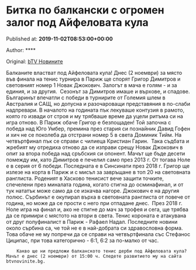
# Битка по балкански с огромен залог под Айфеловата кула

Published at: **2019-11-02T08:53:00+00:00**

Author: ****

Original: [bTV Новините](https://btvnovinite.bg/sport/bitka-po-balkanski-s-ogromen-zalog-pod-ajfelovata-kula.html)

Балканите властват под Айфеловата кула! Днес (2 ноември) за място във финала на тенис турнира в Париж ще спорят Григор Димитров и световният номер 1 Новак Джокович. Залогът в мача е голям - и за единия, и за другия. 
Сезонът за Димитров имаше и върхове, и спадове. Българинът впечатли с победи в турнирите от Големия шлем в Австралия и САЩ, но допусна и разочароващи представяния в по-слаби надпревари. В началото на годината пък лекуваше контузия в рамото, която го извади от строя и му трябваше време да уцели ритъма си на игра отново.
В Париж обаче Григор е безпощаден! Той започна с победа над Юго Умбер, премина през стария си познайник Давид Гофен и хич не се поколеба да отстрани номер 5 в света Доминик Тийм. На четвъртфинал пък се справи с чилиеца Кристиан Гарин. 
Така съдбата и жребият му отредиха отново да се изправи срещу Новак Джокович в опит за втора победа над сръбския си опонент. Мачът ще бъде десети помежду им, като Димитров е печелил само през 2013 г. От тогава Ноле е в серия от 6 победи. Последната е в Синсинати през 2018 г.
Григор ще излезе на корта в Париж и с мисъл за завръщане в топ 20 на световната ранглиста. Роденият в Хасково тенисист вече защити точките, спечелени през миналата година, когато стигна до осминафинал, и от тук нататък може само да се изкачва нагоре.
Джокович е на другия полюс. Сърбинът е окупирал върха в световната ранглиста от повече от година, но може да се прости с него при отпадане днес. 
През 2018 г. Ноле игра на финал и, ако не стигне до мач за трофея и сега, ще трябва да се примири с мястото на втори в света. Тенис короната е атакувана от друг полуфиналист в Париж - Рафаел Надал.
Последните новини около сърбина са, че той не е в най-добрата си здравословна форма. Това обаче не му попречи да се справи на четвъртфинала със Стефанос Циципас, при това категорично - 6:1, 6:2 за по-малко от час.

        Какво ще ни предложи балканското тенис дерби под Айфеловата кула? Мачът е днес (2 ноември) от 15:00 ч. Следете развитието му на сайта btvnovinite.bg.
      
